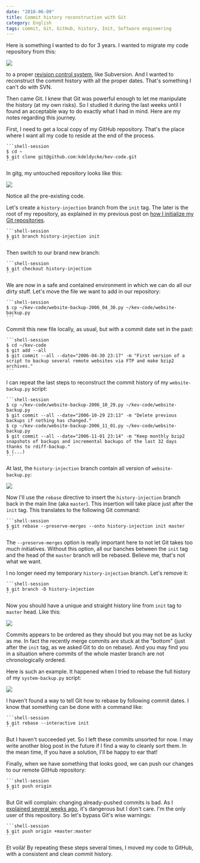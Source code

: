 ```yaml
---
date: "2010-06-09"
title: Commit history reconstruction with Git
category: English
tags: commit, Git, GitHub, history, Init, Software engineering
---
```


Here is something I wanted to do for 3 years. I wanted to migrate my code repository from this:

![](/uploads/2010/dumb-code-revision-control-system.png)

to a proper [revision control system](https://en.wikipedia.org/wiki/Revision_control), like Subversion. And I wanted to reconstruct the commit history with all the proper dates. That's something I can't do with SVN.

Then came Git. I knew that Git was powerful enough to let me manipulate the history (at my own risks). So I studied it during the last weeks until I found an acceptable way to do exactly what I had in mind. Here are my notes regarding this journey.

First, I need to get a local copy of my GitHub repository. That's the place where I want all my code to reside at the end of the process.

    ```shell-session
    $ cd ~
    $ git clone git@github.com:kdeldycke/kev-code.git
    ```

In gitg, my untouched repository looks like this:

![](/uploads/2010/git-repository-at-start.png)

Notice all the pre-existing code.

Let's create a `history-injection` branch from the `init` tag. The later is the root of my repository, as explained in my previous post on [how I initialize my Git repositories](https://kevin.deldycke.com/2010/05/initialize-git-repositories/).

    ```shell-session
    $ git branch history-injection init
    ```

Then switch to our brand new branch:

    ```shell-session
    $ git checkout history-injection
    ```

We are now in a safe and contained environment in which we can do all our dirty stuff. Let's move the file we want to add in our repository:

    ```shell-session
    $ cp ~/kev-code/website-backup-2006_04_30.py ~/kev-code/website-backup.py
    ```

Commit this new file locally, as usual, but with a commit date set in the past:

    ```shell-session
    $ cd ~/kev-code
    $ git add --all
    $ git commit --all --date="2006-04-30 23:17" -m "First version of a script to backup several remote websites via FTP and make bzip2 archives."
    ```

I can repeat the last steps to reconstruct the commit history of my `website-backup.py` script:

    ```shell-session
    $ cp ~/kev-code/website-backup-2006_10_29.py ~/kev-code/website-backup.py
    $ git commit --all --date="2006-10-29 23:13" -m "Delete previous backups if nothing has changed."
    $ cp ~/kev-code/website-backup-2006_11_01.py ~/kev-code/website-backup.py
    $ git commit --all --date="2006-11-01 23:14" -m "Keep monthly bzip2 snapshots of backups and incremental backups of the last 32 days thanks to rdiff-backup."
    $ (...)
    ```

At last, the `history-injection` branch contain all version of `website-backup.py`:

![](/uploads/2010/history-injection-branch.png)

Now I'll use the `rebase` directive to insert the `history-injection` branch back in the main line (aka `master`). This insertion will take place just after the `init` tag. This translates to the following Git command:

    ```shell-session
    $ git rebase --preserve-merges --onto history-injection init master
    ```

The `--preserve-merges` option is really important here to not let Git takes too much initiatives. Without this option, all our banches between the `init` tag and the head of the `master` branch will be rebased. Believe me, that's not what we want.

I no longer need my temporary `history-injection` branch. Let's remove it:

    ```shell-session
    $ git branch -D history-injection
    ```

Now you should have a unique and straight history line from `init` tag to `master` head. Like this:

![](/uploads/2010/rebased-history-injection-branch.png)

Commits appears to be ordered as they should but you may not be as lucky as me. In fact the recently merge commits are stuck at the "bottom" (just after the `init` tag, as we asked Git to do on rebase). And you may find you in a situation where commits of the whole master branch are not chronologically ordered.

Here is such an example. It happened when I tried to rebase the full history of my `system-backup.py` script:

![](/uploads/2010/system-backup-script-rebase.png)

I haven't found a way to tell Git how to rebase by following commit dates. I know that something can be done with a command like:

    ```shell-session
    $ git rebase --interactive init
    ```

But I haven't succeeded yet. So I left these commits unsorted for now. I may write another blog post in the future if I find a way to cleanly sort them. In the mean time, If you have a solution, I'll be happy to ear that!

Finally, when we have something that looks good, we can push our changes to our remote GitHub repository:

    ```shell-session
    $ git push origin
    ```

But Git will complain: changing already-pushed commits is bad. As I [explained several weeks ago](https://kevin.deldycke.com/2010/05/how-to-fix-bad-commit-authorship-git/), it's dangerous but I don't care. I'm the only user of this repository. So let's bypass Git's wise warnings:

    ```shell-session
    $ git push origin +master:master
    ```

Et voilà! By repeating these steps several times, I moved my code to GitHub, with a consistent and clean commit history.
